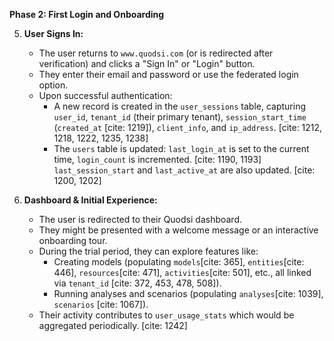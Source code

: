 **Phase 2: First Login and Onboarding**

5.  **User Signs In:**
    * The user returns to `www.quodsi.com` (or is redirected after verification) and clicks a "Sign In" or "Login" button.
    * They enter their email and password or use the federated login option.
    * Upon successful authentication:
        * A new record is created in the `user_sessions` table, capturing `user_id`, `tenant_id` (their primary tenant), `session_start_time` (`created_at` [cite: 1219]), `client_info`, and `ip_address`. [cite: 1212, 1218, 1222, 1235, 1238]
        * The `users` table is updated: `last_login_at` is set to the current time, `login_count` is incremented. [cite: 1190, 1193] `last_session_start` and `last_active_at` are also updated. [cite: 1200, 1202]

6.  **Dashboard & Initial Experience:**
    * The user is redirected to their Quodsi dashboard.
    * They might be presented with a welcome message or an interactive onboarding tour.
    * During the trial period, they can explore features like:
        * Creating models (populating `models`[cite: 365], `entities`[cite: 446], `resources`[cite: 471], `activities`[cite: 501], etc., all linked via `tenant_id` [cite: 372, 453, 478, 508]).
        * Running analyses and scenarios (populating `analyses`[cite: 1039], `scenarios` [cite: 1067]).
    * Their activity contributes to `user_usage_stats` which would be aggregated periodically. [cite: 1242]

